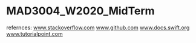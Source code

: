 # MAD3004_W2020_MidTerm

refernces: 
www.stackoverflow.com
www.github.com
www.docs.swift.org
www.tutorialpoint.com
